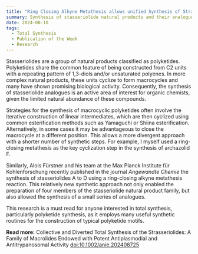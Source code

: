```yaml
---
title: "Ring Closing Alkyne Metathesis allows unified Synthesis of Strasseriolides A to D"  
summary: Synthesis of stasseriolide natural products and their analogues using a ring-closing alkyne metathesis by Alois Fürstner and his team.
date: 2024-08-10
tags:
  - Total Synthesis
  - Publication of the Week
  - Research
---
```

Stasseriolides are a group of natural products classified as polyketides. Polyketides share the common feature of being constructed from C2 units with a repeating pattern of 1,3-diols and/or unsaturated polyenes. In more complex natural products, these units cyclize to form macrocycles and many have shown promising biological activity. Consequently, the synthesis of stasseriolide analogues is an active area of interest for organic chemists, given the limited natural abundance of these compounds.

Strategies for the synthesis of macrocyclic polyketides often involve the iterative construction of linear intermediates, which are then cyclized using common esterification methods such as Yamaguchi or Shiina esterification. Alternatively, in some cases it may be advantageous to close the macrocycle at a different position. This allows a more divergent approach with a shorter number of synthetic steps. For example, I myself used a ring-closing metathesis as the key cyclization step in the synthesis of archazolid F.

Similarly, Alois Fürstner and his team at the Max Planck Institute für Kohlenforschung recently published in the journal *Angewandte Chemie* the synthesis of stasseriolides A to D using a ring-closing alkyne metathesis reaction. This relatively new synthetic approach not only enabled the preparation of four members of the stasseriolide natural product family, but also allowed the synthesis of a small series of analogues. 

This research is a must read for anyone interested in total synthesis, particularly polyketide synthesis, as it employs many useful synthetic routines for the construction of typical polyketide motifs.

**Read more:** Collective and Diverted Total Synthesis of the Strasseriolides: A Family of Macrolides Endowed with Potent Antiplasmodial and Antitrypanosomal Activity [doi:10.1002/anie.202408725](https://doi.org/10.1002/anie.202408725)
